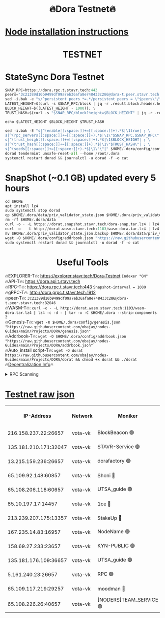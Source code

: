<h1 align="center"> 🔥Dora Testnet🔥</h1>

[Node installation instructions](https://github.com/obajay/nodes-Guides/tree/main/Projects/DORA)
=

<h1 align="center"> TESTNET</h1>

# StateSync Dora Testnet
```python
SNAP_RPC=https://dora.rpc.t.stavr.tech:443
peers="3c21389d10b9499df09a7eb36afa8e748433c286@dora-t.peer.stavr.tech:32046"
sed -i.bak -e "s/^persistent_peers *=.*/persistent_peers = \"$peers\"/" $HOME/.dora/config/config.toml
LATEST_HEIGHT=$(curl -s $SNAP_RPC/block | jq -r .result.block.header.height); \
BLOCK_HEIGHT=$((LATEST_HEIGHT - 1000)); \
TRUST_HASH=$(curl -s "$SNAP_RPC/block?height=$BLOCK_HEIGHT" | jq -r .result.block_id.hash)

echo $LATEST_HEIGHT $BLOCK_HEIGHT $TRUST_HASH

sed -i.bak -E "s|^(enable[[:space:]]+=[[:space:]]+).*$|\1true| ; \
s|^(rpc_servers[[:space:]]+=[[:space:]]+).*$|\1\"$SNAP_RPC,$SNAP_RPC\"| ; \
s|^(trust_height[[:space:]]+=[[:space:]]+).*$|\1$BLOCK_HEIGHT| ; \
s|^(trust_hash[[:space:]]+=[[:space:]]+).*$|\1\"$TRUST_HASH\"| ; \
s|^(seeds[[:space:]]+=[[:space:]]+).*$|\1\"\"|" $HOME/.dora/config/config.toml
dorad tendermint unsafe-reset-all --home /root/.dora
systemctl restart dorad && journalctl -u dorad -f -o cat
```
# SnapShot (~0.1 GB) updated every 5 hours
```python
cd $HOME
apt install lz4
sudo systemctl stop dorad
cp $HOME/.dora/data/priv_validator_state.json $HOME/.dora/priv_validator_state.json.backup
rm -rf $HOME/.dora/data
curl -o - -L https://dorat.snapshot.stavr.tech/dora-snap.tar.lz4 | lz4 -c -d - | tar -x -C $HOME/.dora --strip-components 2
curl -o - -L http://dorat.wasm.stavr.tech:1103/wasm-dora.tar.lz4 | lz4 -c -d - | tar -x -C $HOME/.dora --strip-components 2
mv $HOME/.dora/priv_validator_state.json.backup $HOME/.dora/data/priv_validator_state.json
wget -O $HOME/.dora/config/addrbook.json "https://raw.githubusercontent.com/obajay/nodes-Guides/main/Projects/DORA/addrbook.json"
sudo systemctl restart dorad && journalctl -u dorad -f -o cat
```
 <h1 align="center"> Useful Tools</h1>
 
🔥EXPLORER-T🔥: https://explorer.stavr.tech/Dora-Testnet        `Indexer "ON"` \
🔥API-T🔥:      https://dora.api.t.stavr.tech \
🔥RPC-T🔥:      https://dora.rpc.t.stavr.tech:443              `Snapshot-interval = 1000` \
🔥gRPC-T🔥:     http://dora.grpc.t.stavr.tech:1912 \
🔥peer-T🔥:     `3c21389d10b9499df09a7eb36afa8e748433c286@dora-t.peer.stavr.tech:32046` \
🔥WASM-T🔥:     ```curl -o - -L http://dorat.wasm.stavr.tech:1103/wasm-dora.tar.lz4 | lz4 -c -d - | tar -x -C $HOME/.dora --strip-components 2``` \
🔥Genesis-T🔥:  ```wget -O $HOME/.dora/config/genesis.json "https://raw.githubusercontent.com/obajay/nodes-Guides/main/Projects/DORA/genesis.json"``` \
🔥Addrbook-T🔥: ```wget -O $HOME/.dora/config/addrbook.json "https://raw.githubusercontent.com/obajay/nodes-Guides/main/Projects/DORA/addrbook.json"``` \
🔥Auto_install script-T🔥:  `wget -O dorat https://raw.githubusercontent.com/obajay/nodes-Guides/main/Projects/DORA/dorat && chmod +x dorat && ./dorat` \
🔥[Decentralization Info](https://github.com/obajay/StateSync-snapshots/tree/main/Projects/Dora/Decentralization)🔥

<details>
<summary>RPC Scanning</summary>

<h2 align="center"> We scan nodes in real time every 4 hours. And we provide the final result of RPC endpoints.
We cannot influence the operation of these nodes in any way. </h2>


```python
If Voting Power is higher than 0 --> then the Node is a validator of the network and may be subject to attack and be a potential threat to the chain.
```
```python
We marked such validators with a red symbol
```

</details>

[Testnet raw json](https://rpc-check.dorat.stavr.tech/dorat/rpc-dorat-result.json)
=



<table><tr><th>IP-Address</th><th>Network</th><th>Moniker</th><th>Latest Block Height</th><th>Earliest Block Height</th><th>Catching Up</th><th>Tx Index</th><th>Voting Power</th><th>Scan Time</th></tr><tr><td>216.158.237.22:26657</td><td>vota-vk</td><td>BlockBeacon 🟢</td><td>203501</td><td>1</td><td>False</td><td>off</td><td>0</td><td>2024-01-02T23:58:41.746128286UTC</td></tr><tr><td>135.181.210.171:32047</td><td>vota-vk</td><td>STAVR-Service 🟢</td><td>203502</td><td>1</td><td>False</td><td>on</td><td>0</td><td>2024-01-02T23:58:46.511191797UTC</td></tr><tr><td>13.215.159.236:26657</td><td>vota-vk</td><td>dorafactory 🟢</td><td>203502</td><td>1</td><td>False</td><td>on</td><td>0</td><td>2024-01-02T23:58:47.759565334UTC</td></tr><tr><td>65.109.92.148:60857</td><td>vota-vk</td><td>Shoni 🔴</td><td>203502</td><td>1</td><td>False</td><td>on</td><td>9323404379593930</td><td>2024-01-02T23:58:50.250464439UTC</td></tr><tr><td>65.108.206.118:60657</td><td>vota-vk</td><td>UTSA_guide 🟢</td><td>203503</td><td>1</td><td>False</td><td>on</td><td>0</td><td>2024-01-02T23:58:50.567023446UTC</td></tr><tr><td>85.10.197.17:14457</td><td>vota-vk</td><td>1ce 🔴</td><td>203502</td><td>8001</td><td>False</td><td>off</td><td>9009000000000000</td><td>2024-01-02T23:58:48.736588785UTC</td></tr><tr><td>213.239.207.175:13357</td><td>vota-vk</td><td>StakeUp 🔴</td><td>203501</td><td>13001</td><td>False</td><td>off</td><td>9009500000000000</td><td>2024-01-02T23:58:41.110100746UTC</td></tr><tr><td>167.235.14.83:16957</td><td>vota-vk</td><td>NodeName 🟢</td><td>203503</td><td>14001</td><td>False</td><td>on</td><td>0</td><td>2024-01-02T23:58:50.815798374UTC</td></tr><tr><td>158.69.27.233:23657</td><td>vota-vk</td><td>KYN-PUBLIC 🟢</td><td>203502</td><td>52001</td><td>False</td><td>on</td><td>0</td><td>2024-01-02T23:58:49.817083614UTC</td></tr><tr><td>135.181.176.109:36657</td><td>vota-vk</td><td>UTSA_guide 🟢</td><td>203501</td><td>55501</td><td>False</td><td>on</td><td>0</td><td>2024-01-02T23:58:40.881129468UTC</td></tr><tr><td>5.161.240.23:26657</td><td>vota-vk</td><td>RPC 🟢</td><td>203502</td><td>60001</td><td>False</td><td>off</td><td>0</td><td>2024-01-02T23:58:48.453016835UTC</td></tr><tr><td>65.109.117.219:29257</td><td>vota-vk</td><td>moodman 🔴</td><td>203501</td><td>103501</td><td>False</td><td>off</td><td>9009100000000000</td><td>2024-01-02T23:58:44.103021227UTC</td></tr><tr><td>65.108.226.26:40657</td><td>vota-vk</td><td>[NODERS]TEAM_SERVICE 🟢</td><td>203502</td><td>197001</td><td>False</td><td>on</td><td>0</td><td>2024-01-02T23:58:49.100367975UTC</td></tr></table>
